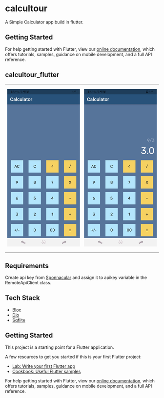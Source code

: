 # calcultour

A Simple Calculator app build in flutter.

## Getting Started


For help getting started with Flutter, view our
[online documentation](https://flutter.dev/docs), which offers tutorials,
samples, guidance on mobile development, and a full API reference.

## calcultour_flutter

<table>
  <td>
    <p align="center">
      <img src="test/image/Screenshot_٢٠٢٢٠٢٢٤-١٦٢٩٠٥.jpg" alt="Recipe Home Screen" width="300"/>
    </p>
  </td>
  <td>
    <p align="center">
      <img src="test/image/Screenshot_٢٠٢٢٠٢٢٤-١٦٢٩٢٤.jpg" alt="Recipe Video Screen" width="300"/>
    </p>
  </td>

</table>

## Requirements

Create api key from [Sponnacular](https://spoonacular.com/) and assign it to apikey variable in the RemoteApiClient class.

## Tech Stack

- [Bloc](https://bloclibrary.dev/#/) </br>
- [Dio](https://pub.dev/packages/dio) </br>
- [Sqflite](https://pub.dev/packages/sqflite) </br>

## Getting Started

This project is a starting point for a Flutter application.

A few resources to get you started if this is your first Flutter project:

- [Lab: Write your first Flutter app](https://flutter.dev/docs/get-started/codelab)
- [Cookbook: Useful Flutter samples](https://flutter.dev/docs/cookbook)

For help getting started with Flutter, view our
[online documentation](https://flutter.dev/docs), which offers tutorials,
samples, guidance on mobile development, and a full API reference.
